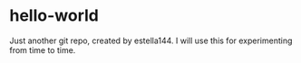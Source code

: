 # hello-world

Just another git repo, created by estella144.
I will use this for experimenting from time to time.
